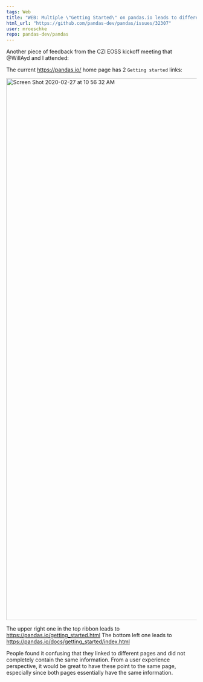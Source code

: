 ```yaml
---
tags: Web
title: "WEB: Multiple \"Getting Started\" on pandas.io leads to different links"
html_url: "https://github.com/pandas-dev/pandas/issues/32307"
user: mroeschke
repo: pandas-dev/pandas
---
```


Another piece of feedback from the CZI EOSS kickoff meeting that @WillAyd and I attended:

The current https://pandas.io/ home page has 2 `Getting started` links:

<img width="1433" alt="Screen Shot 2020-02-27 at 10 56 32 AM" src="https://user-images.githubusercontent.com/10647082/75477029-7bf30000-5950-11ea-8fc5-d0280c69067f.png">

The upper right one in the top ribbon leads to https://pandas.io/getting_started.html
The bottom left one leads to https://pandas.io/docs/getting_started/index.html

People found it confusing that they linked to different pages and did not completely contain the same information. From a user experience perspective, it would be great to have these point to the same page, especially since both pages essentially have the same information. 
